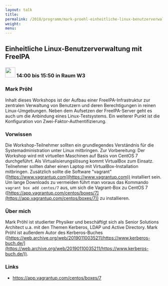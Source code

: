 ```yaml
---
layout: talk
title:
permalink: /2018/programm/mark-proehl-einheitliche-linux-benutzerverwaltung-mit-freeipa/
weight:
menu:
---
```

## Einheitliche Linux-Benutzerverwaltung mit FreeIPA

### <img height = "32" src="../../../images/workshop.svg"> 14:00 bis 15:50 in Raum W3

### Mark Pröhl

Inhalt dieses Workshops ist der Aufbau einer FreeIPA-Infrastruktur zur zentralen Verwaltung von Benutzern und deren Berechtigungen in reinen Linux-Umgebungen. Neben dem Aufsetzen der FreeIPA-Server geht es auch um die Anbindung eines Linux-Testsystems. Ein weiterer Punkt ist die Konfiguration von Zwei-Faktor-Authentifizierung.

### Vorwissen

Die Workshop-Teilnehmer sollten ein grundlegendes Verständnis für die Systemadministration unter Linux mitbringen.  Zur Vorbereitung: Der Workshop wird mit virtuellen Maschinen auf Basis von CentOS 7 durchgeführt. Als Virtualisierungslösung kommt VirtualBox zum Einsatz. Teilnehmer sollten daher einen Laptop mit VirtualBox-Installation mitbringen. Zusätzlich sollte die Software "vagrant" ([https://www.vagrantup.com](https://www.vagrantup.com)) installiert sein. Um lange Downloads zu vermeiden führt man voraus das Kommando `vagrant box add centos/7` aus, um sich die Vagrant-Box zu CentOS 7 ([https://app.vagrantup.com/centos/boxes/7](https://app.vagrantup.com/centos/boxes/7)) zu installieren.

### Über mich

Mark Pröhl ist studierter Physiker und beschäftigt sich als Senior Solutions Architect u.a. mit den Themen Kerberos, LDAP und Active Directory.  Mark Pröhl ist außerdem Autor des Kerberos-Buches ([https://web.archive.org/web/20190110035211/https://www.kerberos-buch.de/](https://web.archive.org/web/20190110035211/https://www.kerberos-buch.de/)).

### Links

- <a href="https://app.vagrantup.com/centos/boxes/7" target="_blank">https://app.vagrantup.com/centos/boxes/7</a>
